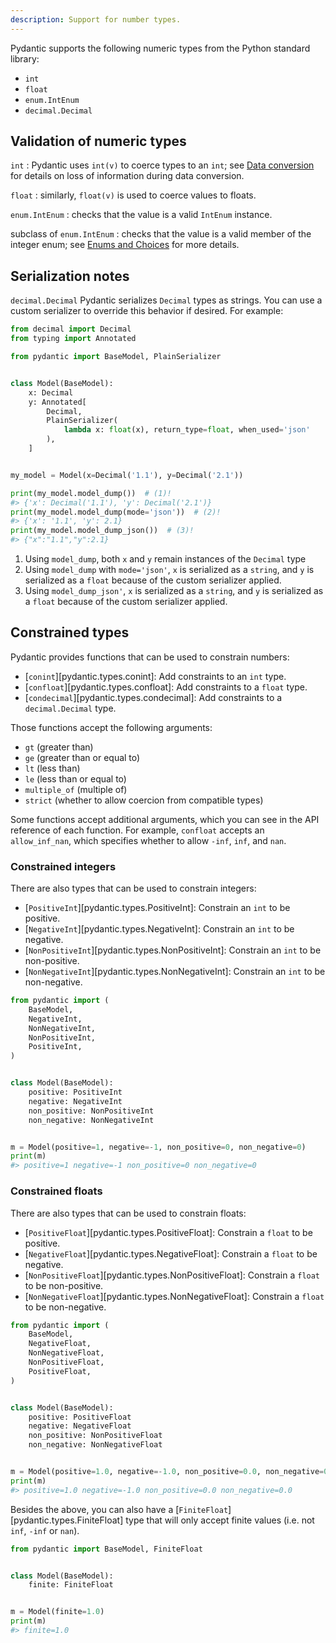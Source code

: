 ```yaml
---
description: Support for number types.
---
```


Pydantic supports the following numeric types from the Python standard library:

* `int`
* `float`
* `enum.IntEnum`
* `decimal.Decimal`

## Validation of numeric types

`int`
: Pydantic uses `int(v)` to coerce types to an `int`;
  see [Data conversion](../models.md#data-conversion) for details on loss of information during data conversion.

`float`
: similarly, `float(v)` is used to coerce values to floats.

`enum.IntEnum`
: checks that the value is a valid `IntEnum` instance.

subclass of `enum.IntEnum`
: checks that the value is a valid member of the integer enum;
  see [Enums and Choices](enums.md) for more details.


## Serialization notes

`decimal.Decimal`
Pydantic serializes `Decimal` types as strings.
You can use a custom serializer to override this behavior if desired. For example:

```py
from decimal import Decimal
from typing import Annotated

from pydantic import BaseModel, PlainSerializer


class Model(BaseModel):
    x: Decimal
    y: Annotated[
        Decimal,
        PlainSerializer(
            lambda x: float(x), return_type=float, when_used='json'
        ),
    ]


my_model = Model(x=Decimal('1.1'), y=Decimal('2.1'))

print(my_model.model_dump())  # (1)!
#> {'x': Decimal('1.1'), 'y': Decimal('2.1')}
print(my_model.model_dump(mode='json'))  # (2)!
#> {'x': '1.1', 'y': 2.1}
print(my_model.model_dump_json())  # (3)!
#> {"x":"1.1","y":2.1}
```

1. Using `model_dump`, both `x` and `y` remain instances of the `Decimal` type
2. Using `model_dump` with `mode='json'`, `x` is serialized as a `string`, 
and `y` is serialized as a `float` because of the custom serializer applied.
3. Using `model_dump_json'`, `x` is serialized as a `string`, 
and `y` is serialized as a `float` because of the custom serializer applied.



## Constrained types

Pydantic provides functions that can be used to constrain numbers:

* [`conint`][pydantic.types.conint]: Add constraints to an `int` type.
* [`confloat`][pydantic.types.confloat]: Add constraints to a `float` type.
* [`condecimal`][pydantic.types.condecimal]: Add constraints to a `decimal.Decimal` type.

Those functions accept the following arguments:

* `gt` (greater than)
* `ge` (greater than or equal to)
* `lt` (less than)
* `le` (less than or equal to)
* `multiple_of` (multiple of)
* `strict` (whether to allow coercion from compatible types)

Some functions accept additional arguments, which you can see in the API reference of each function. For example,
`confloat` accepts an `allow_inf_nan`, which specifies whether to allow `-inf`, `inf`, and `nan`.

### Constrained integers

There are also types that can be used to constrain integers:

* [`PositiveInt`][pydantic.types.PositiveInt]: Constrain an `int` to be positive.
* [`NegativeInt`][pydantic.types.NegativeInt]: Constrain an `int` to be negative.
* [`NonPositiveInt`][pydantic.types.NonPositiveInt]: Constrain an `int` to be non-positive.
* [`NonNegativeInt`][pydantic.types.NonNegativeInt]: Constrain an `int` to be non-negative.

```py
from pydantic import (
    BaseModel,
    NegativeInt,
    NonNegativeInt,
    NonPositiveInt,
    PositiveInt,
)


class Model(BaseModel):
    positive: PositiveInt
    negative: NegativeInt
    non_positive: NonPositiveInt
    non_negative: NonNegativeInt


m = Model(positive=1, negative=-1, non_positive=0, non_negative=0)
print(m)
#> positive=1 negative=-1 non_positive=0 non_negative=0
```

### Constrained floats

There are also types that can be used to constrain floats:

* [`PositiveFloat`][pydantic.types.PositiveFloat]: Constrain a `float` to be positive.
* [`NegativeFloat`][pydantic.types.NegativeFloat]: Constrain a `float` to be negative.
* [`NonPositiveFloat`][pydantic.types.NonPositiveFloat]: Constrain a `float` to be non-positive.
* [`NonNegativeFloat`][pydantic.types.NonNegativeFloat]: Constrain a `float` to be non-negative.

```py
from pydantic import (
    BaseModel,
    NegativeFloat,
    NonNegativeFloat,
    NonPositiveFloat,
    PositiveFloat,
)


class Model(BaseModel):
    positive: PositiveFloat
    negative: NegativeFloat
    non_positive: NonPositiveFloat
    non_negative: NonNegativeFloat


m = Model(positive=1.0, negative=-1.0, non_positive=0.0, non_negative=0.0)
print(m)
#> positive=1.0 negative=-1.0 non_positive=0.0 non_negative=0.0
```

Besides the above, you can also have a [`FiniteFloat`][pydantic.types.FiniteFloat] type that will only accept finite values (i.e. not `inf`, `-inf` or `nan`).

```py
from pydantic import BaseModel, FiniteFloat


class Model(BaseModel):
    finite: FiniteFloat


m = Model(finite=1.0)
print(m)
#> finite=1.0
```
